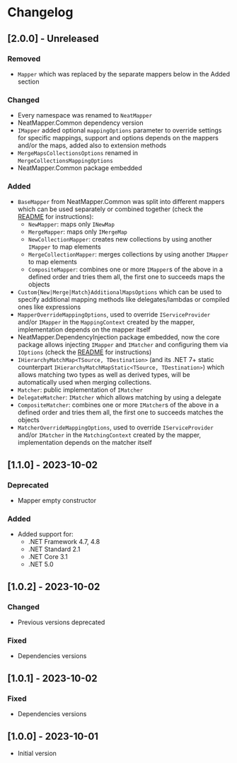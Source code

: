 # Changelog

## [2.0.0] - Unreleased

### Removed

- `Mapper` which was replaced by the separate mappers below in the Added section

### Changed

- Every namespace was renamed to `NeatMapper`
- NeatMapper.Common dependency version
- `IMapper` added optional `mappingOptions` parameter to override settings for specific mappings,
support and options depends on the mappers and/or the maps, added also to extension methods
- `MergeMapsCollectionsOptions` renamed in `MergeCollectionsMappingOptions`
- NeatMapper.Common package embedded

### Added

- `BaseMapper` from NeatMapper.Common was split into different mappers which can be used separately or combined together (check the [README](https://github.com/Xriuk/NeatMapper/blob/main/src/NeatMapper/README.md) for instructions):
   - `NewMapper`: maps only `INewMap`
   - `MergeMapper`: maps only `IMergeMap`
   - `NewCollectionMapper`: creates new collections by using another `IMapper` to map elements
   - `MergeCollectionMapper`: merges collections by using another `IMapper` to map elements
   - `CompositeMapper`: combines one or more `IMapper`s of the above in a defined order and tries them all, the first one to succeeds maps the objects
- `Custom{New|Merge|Match}AdditionalMapsOptions` which can be used to specify additional mapping methods like delegates/lambdas or compiled ones like expressions
- `MapperOverrideMappingOptions`, used to override `IServiceProvider` and/or `IMapper` in the `MappingContext` created by the mapper, implementation depends on the mapper itself
- NeatMapper.DependencyInjection package embedded, now the core package allows injecting `IMapper` and `IMatcher` and configuring them via `IOptions` (check the [README](https://github.com/Xriuk/NeatMapper/blob/main/src/NeatMapper/README.md) for instructions)
- `IHierarchyMatchMap<TSource, TDestination>` (and its .NET 7+ static counterpart `IHierarchyMatchMapStatic<TSource, TDestination>`) which allows matching two types as well as derived types, will be automatically used when merging collections.
- `Matcher`: public implementation of `IMatcher`
- `DelegateMatcher`: `IMatcher` which allows matching by using a delegate
- `CompositeMatcher`: combines one or more `IMatcher`s of the above in a defined order and tries them all, the first one to succeeds matches the objects
- `MatcherOverrideMappingOptions`, used to override `IServiceProvider` and/or `IMatcher` in the `MatchingContext` created by the mapper, implementation depends on the matcher itself

## [1.1.0] - 2023-10-02

### Deprecated

- Mapper empty constructor

### Added

- Added support for:
  - .NET Framework 4.7, 4.8
  - .NET Standard 2.1
  - .NET Core 3.1
  - .NET 5.0

## [1.0.2] - 2023-10-02

### Changed

- Previous versions deprecated

### Fixed

- Dependencies versions

## [1.0.1] - 2023-10-02

### Fixed

- Dependencies versions

## [1.0.0] - 2023-10-01

- Initial version
